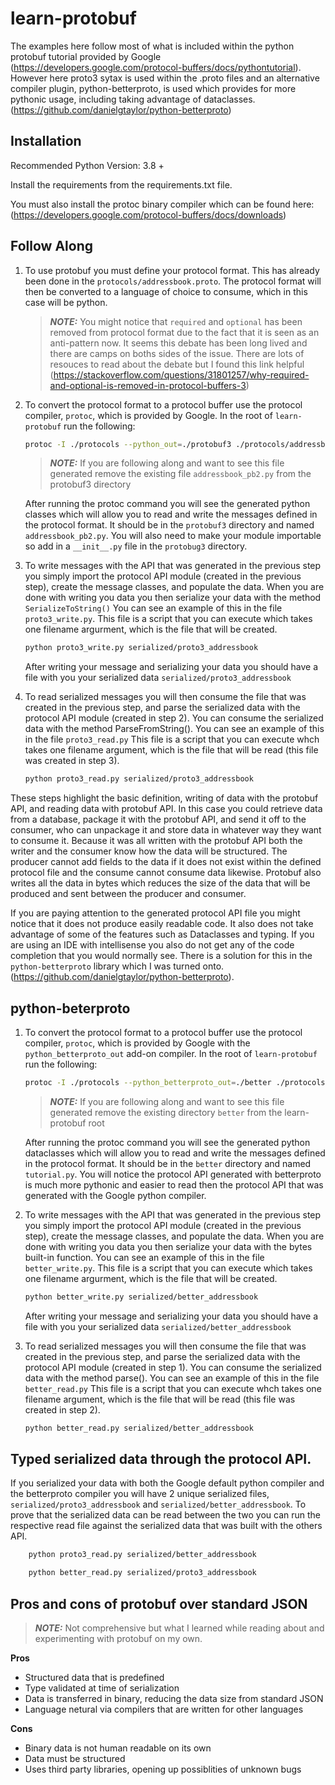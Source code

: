 # learn-protobuf

The examples here follow most of what is included within the python protobuf tutorial provided by Google (https://developers.google.com/protocol-buffers/docs/pythontutorial).  However here proto3 sytax is used within the .proto files and an alternative compiler plugin, python-betterproto, is used which provides for more pythonic usage, including taking advantage of dataclasses.  (https://github.com/danielgtaylor/python-betterproto)

## Installation
Recommended Python Version: 3.8 +

Install the requirements from the requirements.txt file.

You must also install the protoc binary compiler which can be found here: (https://developers.google.com/protocol-buffers/docs/downloads)

## Follow Along
1. To use protobuf you must define your protocol format.  This has already been done in the `protocols/addressbook.proto`.  The protocol format will then be converted to a language of choice to consume, which in this case will be python.

    > **_NOTE:_**  You might notice that `required` and `optional` has been removed from protocol format due to the fact that it is seen as an anti-pattern now.  It seems this debate has been long lived and there are camps on boths sides of the issue.  There are lots of resouces to read about the debate but I found this link helpful (https://stackoverflow.com/questions/31801257/why-required-and-optional-is-removed-in-protocol-buffers-3)

2. To convert the protocol format to a protocol buffer use the protocol compiler, `protoc`, which is provided by Google.  In the root of `learn-protobuf` run the following: 

    ```bash
    protoc -I ./protocols --python_out=./protobuf3 ./protocols/addressbook.proto
    ```

    > **_NOTE:_**  If you are following along and want to see this file generated remove the existing file `addressbook_pb2.py` from the protobuf3 directory

    After running the protoc command you will see the generated python classes which will allow you to read and write the messages defined in the protocol format.  It should be in the `protobuf3` directory and named `addressbook_pb2.py`.  You will also need to make your module importable so add in a `__init__.py` file in the `protobug3` directory.

3. To write messages with the API that was generated in the previous step you simply import the protocol API module (created in the previous step), create the message classes, and populate the data.  When you are done with writing you data you then serialize your data with the method `SerializeToString()`  You can see an example of this in the file `proto3_write.py`.  This file is a script that you can execute which takes one filename argurment, which is the file that will be created. 

    ```bash
    python proto3_write.py serialized/proto3_addressbook
    ```

    After writing your message and serializing your data you should have a file with you your serialized data `serialized/proto3_addressbook`

4. To read serialized messages you will then consume the file that was created in the previous step, and parse the serialized data with the protocol API module (created in step 2).  You can consume the serialized data with the method ParseFromString().  You can see an example of this in the file `proto3_read.py`  This file is a script that you can execute whch takes one filename argument, which is the file that will be read (this file was created in step 3).

    ```bash
    python proto3_read.py serialized/proto3_addressbook
    ```

These steps highlight the basic definition, writing of data with the protobuf API, and reading data with protobuf API.  In this case you could retrieve data from a database, package it with the protobuf API, and send it off to the consumer, who can unpackage it and store data in whatever way they want to consume it.  Because it was all written with the protobuf API both the writer and the consumer know how the data will be structured.  The producer cannot add fields to the data if it does not exist within the defined protocol file and the consume cannot consume data likewise.  Protobuf also writes all the data in bytes which reduces the size of the data that will be produced and sent between the producer and consumer.

If you are paying attention to the generated protocol API file you might notice that it does not produce easily readable code.  It also does not take advantage of some of the features such as Dataclasses and typing.  If you are using an IDE with intellisense you also do not get any of the code completion that you would normally see.  There is a solution for this in the `python-betterproto` library which I was turned onto. (https://github.com/danielgtaylor/python-betterproto).

## python-beterproto

1. To convert the protocol format to a protocol buffer use the protocol compiler, `protoc`, which is provided by Google with the `python_betterproto_out` add-on compiler.  In the root of `learn-protobuf` run the following: 

    ```bash
    protoc -I ./protocols --python_betterproto_out=./better ./protocols/addressbook.proto
    ```

    > **_NOTE:_**  If you are following along and want to see this file generated remove the existing directory `better` from the learn-protobuf root

    After running the protoc command you will see the generated python dataclasses which will allow you to read and write the messages defined in the protocol format.  It should be in the `better` directory and named `tutorial.py`.  You will notice the protocol API generated with betterproto is much more pythonic and easier to read then the protocol API that was generated with the Google python compiler.

2. To write messages with the API that was generated in the previous step you simply import the protocol API module (created in the previous step), create the message classes, and populate the data.  When you are done with writing you data you then serialize your data with the bytes built-in function.  You can see an example of this in the file `better_write.py`.  This file is a script that you can execute which takes one filename argurment, which is the file that will be created. 

    ```bash
    python better_write.py serialized/better_addressbook
    ```

    After writing your message and serializing your data you should have a file with you your serialized data `serialized/better_addressbook`

3. To read serialized messages you will then consume the file that was created in the previous step, and parse the serialized data with the protocol API module (created in step 1).  You can consume the serialized data with the method parse().  You can see an example of this in the file `better_read.py`  This file is a script that you can execute whch takes one filename argument, which is the file that will be read (this file was created in step 2).

    ```bash
    python better_read.py serialized/better_addressbook
    ```

## Typed serialized data through the protocol API.
If you serialized your data with both the Google default python compiler and the betterproto compiler you will have 2 unique serialized files, `serialized/proto3_addressbook` and `serialized/better_addressbook`.  To prove that the serialized data can be read between the two you can run the respective read file against the serialized data that was built with the others API.

```bash
    python proto3_read.py serialized/better_addressbook
```

```bash
    python better_read.py serialized/proto3_addressbook
```


## Pros and cons of protobuf over standard JSON
> **_NOTE:_**  Not comprehensive but what I learned while reading about and experimenting with protobuf on my own.

**Pros**
- Structured data that is predefined
- Type validated at time of serialization
- Data is transferred in binary, reducing the data size from standard JSON
- Language netural via compilers that are written for other languages

**Cons**
- Binary data is not human readable on its own
- Data must be structured
- Uses third party libraries, opening up possiblities of unknown bugs
